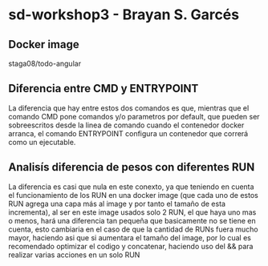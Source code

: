 # sd-workshop3 - Brayan S. Garcés

## Docker image
staga08/todo-angular



## Diferencia entre CMD y ENTRYPOINT
La diferencia que hay entre estos dos comandos es que, mientras que el comando CMD pone comandos y/o parametros por default, que pueden ser sobreescritos desde la linea de comando cuando el contenedor docker arranca, el comando ENTRYPOINT configura un contenedor que correrá como un ejecutable.

## Analisís diferencia de pesos con diferentes RUN

La diferencia es casi que nula en este conexto, ya que teniendo en cuenta el funcionamiento de los RUN en una docker image (que cada uno de estos RUN agrega una capa más al image y por tanto el tamaño de esta incrementa), al ser en este image usados solo 2 RUN, el que haya uno mas o menos, hará una diferencia tan pequeña que basicamente no se tiene en cuenta, esto cambiaria en el caso de que la cantidad de RUNs fuera mucho mayor, haciendo asi que si aumentara el tamaño del image, por lo cual es recomendado optimizar el codigo y concatenar, haciendo uso del && para realizar varias acciones en un solo RUN
